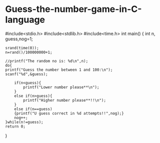 # Guess-the-number-game-in-C-language
#include<stdio.h>
#include<stdlib.h>
#include<time.h>
int main()
{
    int n, guess,nog=1;
    
    srand(time(0));
    n=rand()/100000000+1;
    
    //printf("The random no is: %d\n",n);
    do{
    printf("Guess the number between 1 and 100:\n");
    scanf("%d",&guess);
    
        if(n<guess){
            printf("Lower number please**\n");
        }
        else if(n>guess){
            printf("Higher number please**!!\n");
        }
        else if(n==guess)
        {printf("U guess correct in %d attempts!!",nog);}
        nog++;
    }while(n!=guess);
    return 0;
}
